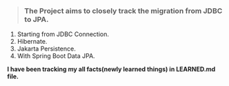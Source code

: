 >### The Project aims to closely track the migration from JDBC to JPA.
1. Starting from JDBC Connection.
2. Hibernate.
3. Jakarta Persistence. 
4. With Spring Boot Data JPA.

**I have been tracking my all facts(newly learned things) in LEARNED.md file.**
